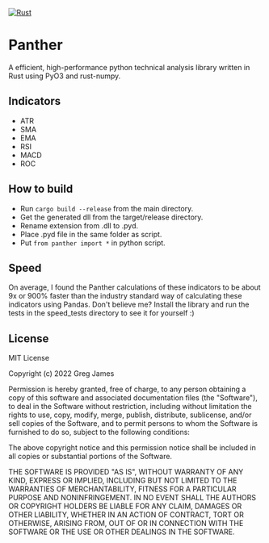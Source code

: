 [![Rust](https://github.com/gregyjames/Panther/actions/workflows/rust.yml/badge.svg?branch=main&event=push)](https://github.com/gregyjames/Panther/actions/workflows/rust.yml)

# Panther
A efficient, high-performance python technical analysis library written in Rust using PyO3 and rust-numpy. 

## Indicators
- ATR
- SMA
- EMA
- RSI
- MACD
- ROC

## How to build
- Run `cargo build --release` from the main directory.
- Get the generated dll from the target/release directory.
- Rename extension from .dll to .pyd.
- Place .pyd file in the same folder as script. 
- Put `from panther import *` in python script.
 
## Speed
On average, I found the Panther calculations of these indicators to be about 9x or 900% faster than the industry standard way of calculating these indicators using Pandas. Don't believe me? Install the library and run the tests in the speed_tests directory to see it for yourself :)

## License
MIT License

Copyright (c) 2022 Greg James

Permission is hereby granted, free of charge, to any person obtaining a copy
of this software and associated documentation files (the "Software"), to deal
in the Software without restriction, including without limitation the rights
to use, copy, modify, merge, publish, distribute, sublicense, and/or sell
copies of the Software, and to permit persons to whom the Software is
furnished to do so, subject to the following conditions:

The above copyright notice and this permission notice shall be included in all
copies or substantial portions of the Software.

THE SOFTWARE IS PROVIDED "AS IS", WITHOUT WARRANTY OF ANY KIND, EXPRESS OR
IMPLIED, INCLUDING BUT NOT LIMITED TO THE WARRANTIES OF MERCHANTABILITY,
FITNESS FOR A PARTICULAR PURPOSE AND NONINFRINGEMENT. IN NO EVENT SHALL THE
AUTHORS OR COPYRIGHT HOLDERS BE LIABLE FOR ANY CLAIM, DAMAGES OR OTHER
LIABILITY, WHETHER IN AN ACTION OF CONTRACT, TORT OR OTHERWISE, ARISING FROM,
OUT OF OR IN CONNECTION WITH THE SOFTWARE OR THE USE OR OTHER DEALINGS IN THE
SOFTWARE.

